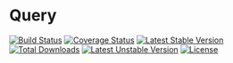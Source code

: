# Query

[![Build Status](https://travis-ci.org/studio107/Mindy_Query.svg?branch=master)](https://travis-ci.org/studio107/Mindy_Query)
[![Coverage Status](https://img.shields.io/coveralls/studio107/Mindy_Query.svg)](https://coveralls.io/r/studio107/Mindy_Query?branch=master)
[![Latest Stable Version](https://poser.pugx.org/mindy/query/v/stable.svg)](https://packagist.org/packages/mindy/query)
[![Total Downloads](https://poser.pugx.org/mindy/query/downloads.svg)](https://packagist.org/packages/mindy/query)
[![Latest Unstable Version](https://poser.pugx.org/mindy/query/v/unstable.svg)](https://packagist.org/packages/mindy/query)
[![License](https://poser.pugx.org/mindy/query/license.svg)](https://packagist.org/packages/mindy/query)
